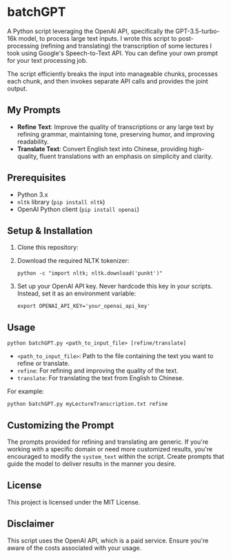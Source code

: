 # batchGPT

A Python script leveraging the OpenAI API, specifically the GPT-3.5-turbo-16k model, to process large text inputs. I wrote this script to post-processing (refining and translating) the transcription of some lectures I took using Google's Speech-to-Text API. You can define your own prompt for your text processing job.

The script efficiently breaks the input into manageable chunks, processes each chunk, and then invokes separate API calls and provides the joint output.

## My Prompts
- **Refine Text**: Improve the quality of transcriptions or any large text by refining grammar, maintaining tone, preserving humor, and improving readability.
- **Translate Text**: Convert English text into Chinese, providing high-quality, fluent translations with an emphasis on simplicity and clarity.

## Prerequisites
- Python 3.x
- `nltk` library (`pip install nltk`)
- OpenAI Python client (`pip install openai`)

## Setup & Installation

1. Clone this repository:

2. Download the required NLTK tokenizer:
   ```
   python -c "import nltk; nltk.download('punkt')"
   ```

3. Set up your OpenAI API key. Never hardcode this key in your scripts. Instead, set it as an environment variable:
   ```
   export OPENAI_API_KEY='your_openai_api_key'
   ```

## Usage

```
python batchGPT.py <path_to_input_file> [refine/translate]
```
- `<path_to_input_file>`: Path to the file containing the text you want to refine or translate.
- `refine`: For refining and improving the quality of the text.
- `translate`: For translating the text from English to Chinese.

For example:
```
python batchGPT.py myLectureTranscription.txt refine
```

## Customizing the Prompt

The prompts provided for refining and translating are generic. If you're working with a specific domain or need more customized results, you're encouraged to modify the `system_text` within the script. Create prompts that guide the model to deliver results in the manner you desire.

## License

This project is licensed under the MIT License.

## Disclaimer

This script uses the OpenAI API, which is a paid service. Ensure you're aware of the costs associated with your usage.
